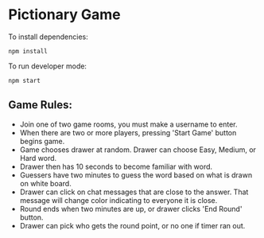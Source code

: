 # Pictionary Game

To install dependencies:

```
npm install
```

To run developer mode:

```
npm start
```

## Game Rules:

- Join one of two game rooms, you must make a username to enter.
- When there are two or more players, pressing 'Start Game' button begins game.
- Game chooses drawer at random. Drawer can choose Easy, Medium, or Hard word.
- Drawer then has 10 seconds to become familiar with word.
- Guessers have two minutes to guess the word based on what is drawn on white board.
- Drawer can click on chat messages that are close to the answer. That message will change color
  indicating to everyone it is close.
- Round ends when two minutes are up, or drawer clicks 'End Round' button.
- Drawer can pick who gets the round point, or no one if timer ran out.
